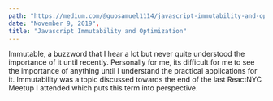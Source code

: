 ```yaml
---
path: "https://medium.com/@guosamuel1114/javascript-immutability-and-optimization-c2c3122b1835"
date: "November 9, 2019",
title: "Javascript Immutability and Optimization"
---
```


Immutable, a buzzword that I hear a lot but never quite understood the importance of it until recently. Personally for me, its difficult for me to see the importance of anything until I understand the practical applications for it. Immutability was a topic discussed towards the end of the last ReactNYC Meetup I attended which puts this term into perspective.
